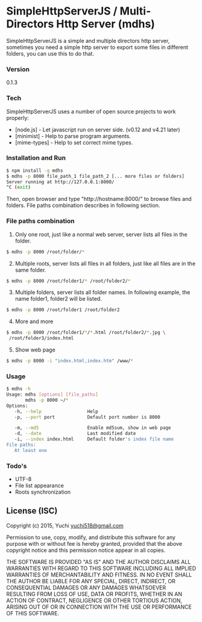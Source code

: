 # SimpleHttpServerJS / Multi-Directors Http Server (mdhs)

SimpleHttpServerJS is a simple and multiple directors http server, sometimes you need a simple http server to export some files in different folders, you can use this to do that.

### Version
0.1.3

### Tech

SimpleHttpServerJS uses a number of open source projects to work properly:

* [node.js] - Let javascript run on server side. (v0.12 and v4.21 later)
* [minimist] - Help to parse program arguments.
* [mime-types] - Help to set correct mime types.

### Installation and Run

```sh
$ npm install -g mdhs
$ mdhs -p 8000 file_path_1 file_path_2 [... more files or folders]
Server running at http://127.0.0.1:8000/
^C (exit)
```

Then, open browser and type "http://hostname:8000/" to browse files and folders.
File paths combination describes in following section.

### File paths combination

1. Only one root, just like a normal web server, server lists
all files in the folder.
```sh
$ mdhs -p 8000 /root/folder/*
```

2. Multiple roots, server lists all files in all folders,
just like all files are in the same folder.
```sh
$ mdhs -p 8000 /root/folder1/* /root/folder2/*
```

3. Multiple folders, server lists all folder names.
In following example, the name folder1, folder2 will be listed.
```sh
$ mdhs -p 8000 /root/folder1 /root/folder2
```

4. More and more
```sh
$ mdhs -p 8000 /root/folder1/*/*.html /root/folder2/*.jpg \
 /root/folder3/index.html
```

5. Show web page
```sh
$ mdhs -p 8000 -i "index.html,index.htm" /www/*
```

### Usage
```sh
$ mdhs -h
Usage: mdhs [options] [file_paths]
       mdhs -p 8000 ~/*
Options:
   -h, --help                 Help
   -p, --port port            Default port number is 8000

   -m, --md5                  Enable md5sum, show in web page
   -d, --date                 Last modified date
   -i, --index index.html     Default folder's index file name
File paths:
   At least one
```

### Todo's

* UTF-8
* File list appearance
* Roots synchronization

License (ISC)
---

Copyright (c) 2015, Yuchi <yuchi518@gmail.com>

Permission to use, copy, modify, and distribute this software for any
purpose with or without fee is hereby granted, provided that the above
copyright notice and this permission notice appear in all copies.

THE SOFTWARE IS PROVIDED "AS IS" AND THE AUTHOR DISCLAIMS ALL WARRANTIES
WITH REGARD TO THIS SOFTWARE INCLUDING ALL IMPLIED WARRANTIES OF
MERCHANTABILITY AND FITNESS. IN NO EVENT SHALL THE AUTHOR BE LIABLE FOR
ANY SPECIAL, DIRECT, INDIRECT, OR CONSEQUENTIAL DAMAGES OR ANY DAMAGES
WHATSOEVER RESULTING FROM LOSS OF USE, DATA OR PROFITS, WHETHER IN AN
ACTION OF CONTRACT, NEGLIGENCE OR OTHER TORTIOUS ACTION, ARISING OUT OF
OR IN CONNECTION WITH THE USE OR PERFORMANCE OF THIS SOFTWARE.


